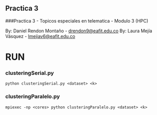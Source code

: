 ## Practica 3
###Practica 3 - Topicos especiales en telematica - Modulo  3 (HPC)

By: Daniel Rendon Montaño - drendon9@eafit.edu.co
By: Laura Mejía Vásquez - lmejiav6@eafit.edu.co

# RUN

### clusteringSerial.py
    
    python clusteringSerial.py <dataset> <k>
    
### clusteringParalelo.py
    
    mpiexec -np <cores> python clusteringParalelo.py <dataset> <k>
